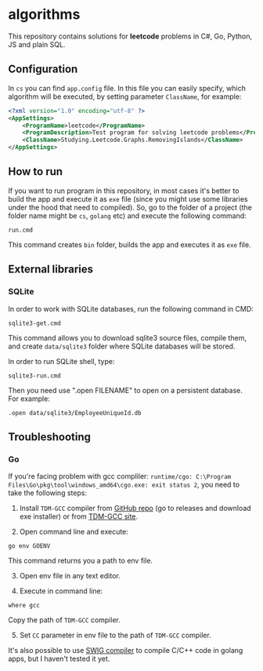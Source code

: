 # algorithms

This repository contains solutions for **leetcode** problems in C#, Go, Python, JS and plain SQL. 

## Configuration 

In `cs` you can find `app.config` file. 
In this file you can easily specify, which algorithm will be executed, by setting parameter `ClassName`, for example: 
```XML
<?xml version="1.0" encoding="utf-8" ?>
<AppSettings>
    <ProgramName>leetcode</ProgramName>
    <ProgramDescription>Test program for solving leetcode problems</ProgramDescription>
    <ClassName>Studying.Leetcode.Graphs.RemovingIslands</ClassName>
</AppSettings>
```

## How to run 

If you want to run program in this repository, in most cases it's better to build the app and execute it as `exe` file (since you might use some libraries under the hood that need to compiled). So, go to the folder of a project (the folder name might be `cs`, `golang` etc) and execute the following command: 
```
run.cmd
```
This command creates `bin` folder, builds the app and executes it as `exe` file. 

## External libraries 

### SQLite

In order to work with SQLite databases, run the following command in CMD: 
```
sqlite3-get.cmd
```

This command allows you to download sqlite3 source files, compile them, and create `data/sqlite3` folder where SQLite databases will be stored. 

In order to run SQLite shell, type: 
```
sqlite3-run.cmd
```

Then you need use ".open FILENAME" to open on a persistent database. For example: 
```
.open data/sqlite3/EmployeeUniqueId.db
```

## Troubleshooting 

### Go 

If you're facing problem with gcc compliler: `runtime/cgo: C:\Program Files\Go\pkg\tool\windows_amd64\cgo.exe: exit status 2`, you need to take the following steps: 
1. Install `TDM-GCC` compiler from [GitHub repo](https://github.com/jmeubank/tdm-gcc) (go to releases and download exe installer) or from [TDM-GCC site](https://jmeubank.github.io/tdm-gcc/download/). 

2. Open command line and execute: 
```
go env GOENV
```
This command returns you a path to env file. 

3. Open env file in any text editor. 

4. Execute in command line:
```
where gcc
```
Copy the path of `TDM-GCC` compiler. 

5. Set `CC` parameter in env file to the path of `TDM-GCC` compiler. 

It's also possible to use [SWIG compiler](https://github.com/swig/swig) to compile C/C++ code in golang apps, but I haven't tested it yet. 
